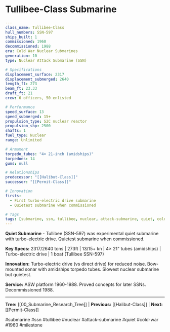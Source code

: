 # Tullibee-Class Submarine

```yaml
---
class_name: Tullibee-Class
hull_numbers: SSN-597
ships_built: 1
commissioned: 1960
decommissioned: 1988
era: Cold War Nuclear Submarines
generation: 10
type: Nuclear Attack Submarine (SSN)

# Specifications
displacement_surface: 2317
displacement_submerged: 2640
length_ft: 273
beam_ft: 23.33
draft_ft: 21
crew: 6 officers, 50 enlisted

# Performance
speed_surface: 13
speed_submerged: 15+
propulsion_type: S2C nuclear reactor
propulsion_shp: 2500
shafts: 1
fuel_type: Nuclear
range: Unlimited

# Armament
torpedo_tubes: "4× 21-inch (amidships)"
torpedoes: 14
guns: null

# Relationships
predecessor: "[[Halibut-Class]]"
successor: "[[Permit-Class]]"

# Innovation
firsts:
  - First turbo-electric drive submarine
  - Quietest submarine when commissioned

# Tags
tags: [submarine, ssn, tullibee, nuclear, attack-submarine, quiet, cold-war, 1960, milestone]
---
```

**Quiet Submarine** - Tullibee (SSN-597) was experimental quiet submarine with turbo-electric drive. Quietest submarine when commissioned.

**Key Specs:** 2317/2640 tons | 273ft | 13/15+ kn | 4× 21" tubes (amidships) | Turbo-electric drive | 1 boat (Tullibee SSN-597)

**Innovation:** Turbo-electric drive (vs direct drive) for reduced noise. Bow-mounted sonar with amidships torpedo tubes. Slowest nuclear submarine but quietest.

**Service:** ASW platform 1960-1988. Proved concepts for later SSNs. Decommissioned 1988.

---
**Tree:** [[00_Submarine_Research_Tree]] | **Previous:** [[Halibut-Class]] | **Next:** [[Permit-Class]]

#submarine #ssn #tullibee #nuclear #attack-submarine #quiet #cold-war #1960 #milestone

